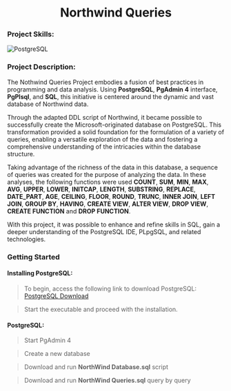 <div align="center">
  <h1>Northwind Queries</h1>
</div>

 ### Project Skills:
![PostgreSQL](https://img.shields.io/badge/PostgreSQL-0D1117?style=for-the-badge&logo=postgresql&labelColor=0D1117&logoColor=84A172)&nbsp;

 ### Project Description:
The Nothwind Queries Project embodies a fusion of best practices in programming and data analysis. Using **PostgreSQL**, **PgAdmin 4** interface, **PgPlsql**, and **SQL**, this initiative is centered around the dynamic and vast database of Northwind data.

Through the adapted DDL script of Northwind, it became possible to successfully create the Microsoft-originated database on PostgreSQL. This transformation provided a solid foundation for the formulation of a variety of queries, enabling a versatile exploration of the data and fostering a comprehensive understanding of the intricacies within the database structure.


Taking advantage of the richness of the data in this database, a sequence of queries was created for the purpose of analyzing the data. In these analyses, the following functions were used **COUNT**, **SUM**, **MIN**, **MAX**, **AVG**, **UPPER**, **LOWER**, **INITCAP**, **LENGTH**, **SUBSTRING**, **REPLACE**, **DATE_PART**, **AGE**, **CEILING**, **FLOOR**, **ROUND**, **TRUNC**, **INNER JOIN**, **LEFT JOIN**, **GROUP BY**, **HAVING**, **CREATE VIEW**, **ALTER VIEW**, **DROP VIEW**, **CREATE FUNCTION** and **DROP FUNCTION**.

With this project, it was possible to enhance and refine skills in SQL, gain a deeper understanding of the PostgreSQL IDE, PLpgSQL, and related technologies.


### Getting Started
#### Installing PostgreSQL:

>  To begin, access the following link to download PostgreSQL:
    <a href="https://www.postgresql.org/download/" target="_blank">PostgreSQL Download</a>

>    Start the executable and proceed with the installation.

#### PostgreSQL:

> Start PgAdmin 4

> Create a new database

> Download and run **NorthWind Database.sql** script

> Download and run **NorthWind Queries.sql** query by query

